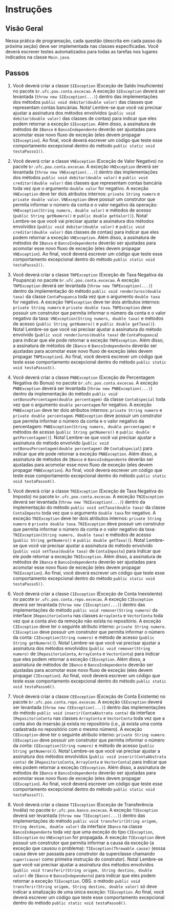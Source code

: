 # Instruções  

## Visão Geral

Nessa prática de programação, cada questão (descrita em cada passo da próxima seção) deve ser implementada nas classes especificadas. Você deverá escrever testes automatizados para todas as tarefas nos lugares indicados na classe `Main.java`.
   
## Passos

1. Você deverá criar a classe `SIException`  (Exceção de Saldo Insuficiente) no pacote `br.ufc.poo.conta.excecao`. A exceção `SIException` deverá ser levantada (`throw new SIException(...)`) dentro das implementações dos métodos `public void debitar(double valor)` das classes que representam contas bancárias. Nota! Lembre-se que você vai precisar ajustar a assinatura dos métodos envolvidos (`public void debitar(double valor)` das classes de contas) para indicar que eles podem retornar a exceção `SIException`. Além disso, a assinatura de métodos de `IBanco` e `BancoIndependente` deverão ser ajustadas para acomotar esse novo fluxo de exceção (eles devem propagar `SIException`). Ao final, você deverá escrever um código que teste esse comportamento excepcional dentro do método `public static void testaPasso1()`.

2. Você deverá criar a classe `VNException` (Exceção de Valor Negativo) no pacote `br.ufc.poo.conta.excecao`. A exceção `VNException` deverá ser levantada (`throw new VNException(...)`) dentro das implementações dos métodos `public void debitar(double valor)` e `public void creditar(double valor)` das classes que representam contas bancária toda vez que o argumento `double valor` for negativo. A exceção `VNException` deve ter dois atributos internos: `private String numero` e `private double valor`. `VNException` deve possuir um construtor que permita informar o número da conta e o valor negativo da operação: `VNException(String numero, double valor)` e métodos de acesso (`public String getNumero()` e `public double getValor()`). Nota! Lembre-se que você vai precisar ajustar a assinatura dos métodos envolvidos (`public void debitar(double valor)` e `public void creditar(double valor)` das classes de contas) para indicar que eles podem retornar a exceção `VNException`. Além disso, a assinatura de métodos de `IBanco` e `BancoIndependente` deverão ser ajustadas para acomotar esse novo fluxo de exceção (eles devem propagar `VNException`). Ao final, você deverá escrever um código que teste esse comportamento excepcional dentro do método `public static void testaPasso2()`.

3. Você deverá criar a classe `TNPException` (Exceção de Taxa Negativa da Poupanca) no pacote `br.ufc.poo.conta.excecao`. A exceção `TNPException` deverá ser levantada (`throw new TNPException(...)`) dentro da implementação do método `public void renderJuros(double taxa)` da classe `ContaPoupanca` toda vez que o argumento `double taxa` for negativo. A exceção `TNPException` deve ter dois atributos internos: `private String numero` e `private double taxa`. `TNPException` deve possuir um construtor que permita informar o número da conta e o valor negativo da taxa: `VNException(String numero, double taxa)` e métodos de acesso (`public String getNumero()` e `public double getTaxa()`). Nota! Lembre-se que você vai precisar ajustar a assinatura do método envolvido (`public void renderJuros(double taxa)` de `ContaPoupanca`) para indicar que ele pode retornar a exceção `TNPException`. Além disso, a assinatura de métodos de `IBanco` e `BancoIndependente` deverão ser ajustadas para acomotar esse novo fluxo de exceção (eles devem propagar `TNPException`). Ao final, você deverá escrever um código que teste esse comportamento excepcional dentro do método `public static void testaPasso3()`.

4. Você deverá criar a classe `PNBException` (Exceção de Percentagem Negativa do Bonus) no pacote `br.ufc.poo.conta.excecao`. A exceção `PNBException` deverá ser levantada (`throw new PNBException(...)`) dentro da implementação do método `public void setBonusPercentagem(double percentagem)` da classe `ContaEspecial` toda vez que o argumento `double percentagem` for negativo. A exceção `PNBException` deve ter dois atributos internos: `private String numero` e `private double percentagem`. `PNBException` deve possuir um construtor que permita informar o número da conta e o valor negativo da percentagem: `PNBException(String numero, double percentagem)` e métodos de acesso (`public String getNumero()` e `public double getPercentagem()`). Nota! Lembre-se que você vai precisar ajustar a assinatura do método envolvido (`public void setBonusPercentagem(double percentagem)` de `ContaEspecial`) para indicar que ele pode retornar a exceção `PNBException`. Além disso, a assinatura de métodos de `IBanco` e `BancoIndependente` deverão ser ajustadas para acomotar esse novo fluxo de exceção (eles devem propagar `PNBException`). Ao final, você deverá escrever um código que teste esse comportamento excepcional dentro do método `public static void testaPasso4()`.

5. Você deverá criar a classe `TNIException` (Exceção de Taxa Negativa do Imposto) no pacote `br.ufc.poo.conta.excecao`. A exceção `TNIException` deverá ser levantada (`throw new TNIException(...)`) dentro da implementação do método `public void setTaxa(double taxa)` da classe `ContaImposto` toda vez que o argumento `double taxa` for negativo. A exceção `TNIException` deve ter dois atributos internos: `private String numero` e `private double taxa`. `TNIException` deve possuir um construtor que permita informar o número da conta e o valor negativo da taxa: `TNIException(String numero, double taxa)` e métodos de acesso (`public String getNumero()` e `public double getTaxa()`). Nota! Lembre-se que você vai precisar ajustar a assinatura do método envolvido (`public void setTaxa(double taxa)` de `ContaImposto`) para indicar que ele pode retornar a exceção `TNIException`. Além disso, a assinatura de métodos de `IBanco` e `BancoIndependente` deverão ser ajustadas para acomotar esse novo fluxo de exceção (eles devem propagar `TNIException`). Ao final, você deverá escrever um código que teste esse comportamento excepcional dentro do método `public static void testaPasso5()`.

6. Você deverá criar a classe `CIException` (Exceção de Conta Inexistente) no pacote `br.ufc.poo.conta.repo.excecao`. A exceção `CIException` deverá ser levantada (`throw new CIException(...)`) dentro das implementações do método `public void remover(String numero)` da interface `IRepositorioConta` nas classes `ArrayConta` e `VectorConta` toda vez que a conta alvo da remoção não exista no repositório. A exceção `CIException` deve ter o seguinte atributo interno: `private String numero`. `CIException` deve possuir um construtor que permita informar o número da conta: `CIException(String numero)` e método de acesso (`public String getNumero()`). Nota! Lembre-se que você vai precisar ajustar a assinatura dos métodos envolvidos (`public void remover(String numero)` de `IRepositorioConta`, `ArrayConta` e `VectorConta`) para indicar que eles podem retornar a exceção `CIException`. Além disso, a assinatura de métodos de `IBanco` e `BancoIndependente` deverão ser ajustadas para acomotar esse novo fluxo de exceção (eles devem propagar `CIException`). Ao final, você deverá escrever um código que teste esse comportamento excepcional dentro do método `public static void testaPasso6()`.

7. Você deverá criar a classe `CEException` (Exceção de Conta Existente) no pacote `br.ufc.poo.conta.repo.excecao`. A exceção `CEException` deverá ser levantada (`throw new CEException(...)`) dentro das implementações do método `public void inserir(ContaAbstrata conta)` da interface `IRepositorioConta` nas classes `ArrayConta` e `VectorConta` toda vez que a conta alvo da insersão já exista no repositório (i.e., já exista uma conta cadastrada no repositório com o mesmo número). A exceção `CEException` deve ter o seguinte atributo interno: `private String numero`. `CEException` deve possuir um construtor que permita informar o número da conta: `CEException(String numero)` e método de acesso (`public String getNumero()`). Nota! Lembre-se que você vai precisar ajustar a assinatura dos métodos envolvidos (`public void inserir(ContaAbstrata conta)` de `IRepositorioConta`, `ArrayConta` e `VectorConta`) para indicar que eles podem retornar a exceção `CEException`. Além disso, a assinatura de métodos de `IBanco` e `BancoIndependente` deverão ser ajustadas para acomotar esse novo fluxo de exceção (eles devem propagar `CEException`). Ao final, você deverá escrever um código que teste esse comportamento excepcional dentro do método `public static void testaPasso7()`.

8. Você deverá criar a classe `TIException` (Exceção de Transferência Invália) no pacote `br.ufc.poo.banco.excecao`. A exceção `TIException` deverá ser levantada (`throw new TIException(...)`) dentro das implementações do método `public void transferir(String origem, String destino, double valor)` da interface `IBanco` na classe `BancoIndependente` toda vez que uma exceção do tipo `CIException`, `SIException` ou `VNException` for propagada. A exceção `TIException` deve possuir um construtor que permita informar a causa da exceção (a exceção que causou o problema): `TIException(Throwable cause)` (esssa causa deve ser passada para construtor da superclasse chamando `super(cause)` como primeira instrução do construtor). Nota! Lembre-se que você vai precisar ajustar a assinatura dos métodos envolvidos (`public void transferir(String origem, String destino, double valor)` de `IBanco` e `BancoIndependente`) para indicar que eles podem retornar a exceção `TIException`. OBS. o método `public void transferir(String origem, String destino, double valor)` só deve indicar a sinalização de uma única exceção: `TIException`.  Ao final, você deverá escrever um código que teste esse comportamento excepcional dentro do método `public static void testaPasso8()`.

